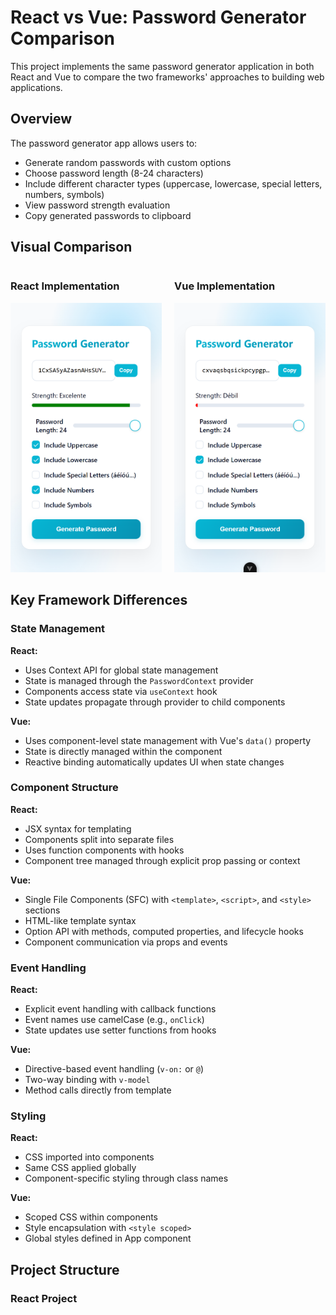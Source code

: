 # React vs Vue: Password Generator Comparison

This project implements the same password generator application in both React and Vue to compare the two frameworks' approaches to building web applications.

## Overview

The password generator app allows users to:
- Generate random passwords with custom options
- Choose password length (8-24 characters)
- Include different character types (uppercase, lowercase, special letters, numbers, symbols)
- View password strength evaluation
- Copy generated passwords to clipboard

## Visual Comparison

<div style="display: flex; justify-content: space-between;">
  <div style="flex: 1; margin-right: 10px;">
    <h3>React Implementation</h3>
    <img src="./images/react.png" alt="React Password Generator" style="width: 80rem;">
  </div>
  <div style="flex: 1; margin-left: 10px;">
    <h3>Vue Implementation</h3>
    <img src="./images/vue.png" alt="Vue Password Generator" style="width: 80rem;">
  </div>
</div>

## Key Framework Differences

### State Management

**React:**
- Uses Context API for global state management
- State is managed through the `PasswordContext` provider
- Components access state via `useContext` hook
- State updates propagate through provider to child components

**Vue:**
- Uses component-level state management with Vue's `data()` property
- State is directly managed within the component
- Reactive binding automatically updates UI when state changes

### Component Structure

**React:**
- JSX syntax for templating
- Components split into separate files
- Uses function components with hooks
- Component tree managed through explicit prop passing or context

**Vue:**
- Single File Components (SFC) with `<template>`, `<script>`, and `<style>` sections
- HTML-like template syntax
- Option API with methods, computed properties, and lifecycle hooks
- Component communication via props and events

### Event Handling

**React:**
- Explicit event handling with callback functions
- Event names use camelCase (e.g., `onClick`)
- State updates use setter functions from hooks

**Vue:**
- Directive-based event handling (`v-on:` or `@`)
- Two-way binding with `v-model`
- Method calls directly from template

### Styling

**React:**
- CSS imported into components
- Same CSS applied globally
- Component-specific styling through class names

**Vue:**
- Scoped CSS within components
- Style encapsulation with `<style scoped>`
- Global styles defined in App component

## Project Structure

### React Project
